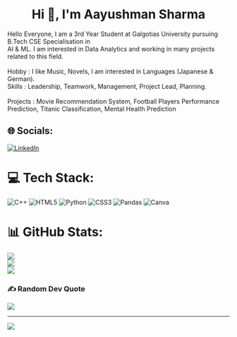 <h1 align="center">Hi 👋, I'm Aayushman Sharma</h1>

Hello Everyone, I am a 3rd Year Student at Galgotias University pursuing B.Tech CSE Specialisation in <br>AI & ML. I am interested in Data Analytics and working in many projects related to this field. <br><br>Hobby : I like Music, Novels, I am interested in Languages (Japanese & German).<br>Skills : Leadership, Teamwork, Management, Project Lead, Planning.<br><br>Projects : Movie Recommendation System, Football Players Performance Prediction, Titanic Classification, Mental Health Prediction


## 🌐 Socials:
[![LinkedIn](https://img.shields.io/badge/LinkedIn-%230077B5.svg?logo=linkedin&logoColor=white)](https://linkedin.com/in/https://www.linkedin.com/in/aayushman-sharma-9a29a621a/) 

# 💻 Tech Stack:
![C++](https://img.shields.io/badge/c++-%2300599C.svg?style=for-the-badge&logo=c%2B%2B&logoColor=white) ![HTML5](https://img.shields.io/badge/html5-%23E34F26.svg?style=for-the-badge&logo=html5&logoColor=white) ![Python](https://img.shields.io/badge/python-3670A0?style=for-the-badge&logo=python&logoColor=ffdd54) ![CSS3](https://img.shields.io/badge/css3-%231572B6.svg?style=for-the-badge&logo=css3&logoColor=white) ![Pandas](https://img.shields.io/badge/pandas-%23150458.svg?style=for-the-badge&logo=pandas&logoColor=white) ![Canva](https://img.shields.io/badge/Canva-%2300C4CC.svg?style=for-the-badge&logo=Canva&logoColor=white)
# 📊 GitHub Stats:
![](https://github-readme-stats.vercel.app/api?username=aayushman028&theme=radical&hide_border=false&include_all_commits=false&count_private=false)<br/>
![](https://github-readme-streak-stats.herokuapp.com/?user=aayushman028&theme=radical&hide_border=false)<br/>
![](https://github-readme-stats.vercel.app/api/top-langs/?username=aayushman028&theme=radical&hide_border=false&include_all_commits=false&count_private=false&layout=compact)

### ✍️ Random Dev Quote
![](https://quotes-github-readme.vercel.app/api?type=horizontal&theme=radical)

---
[![](https://visitcount.itsvg.in/api?id=aayushman028&icon=0&color=1)](https://visitcount.itsvg.in)

<!-- Proudly created with GPRM ( https://gprm.itsvg.in ) -->
